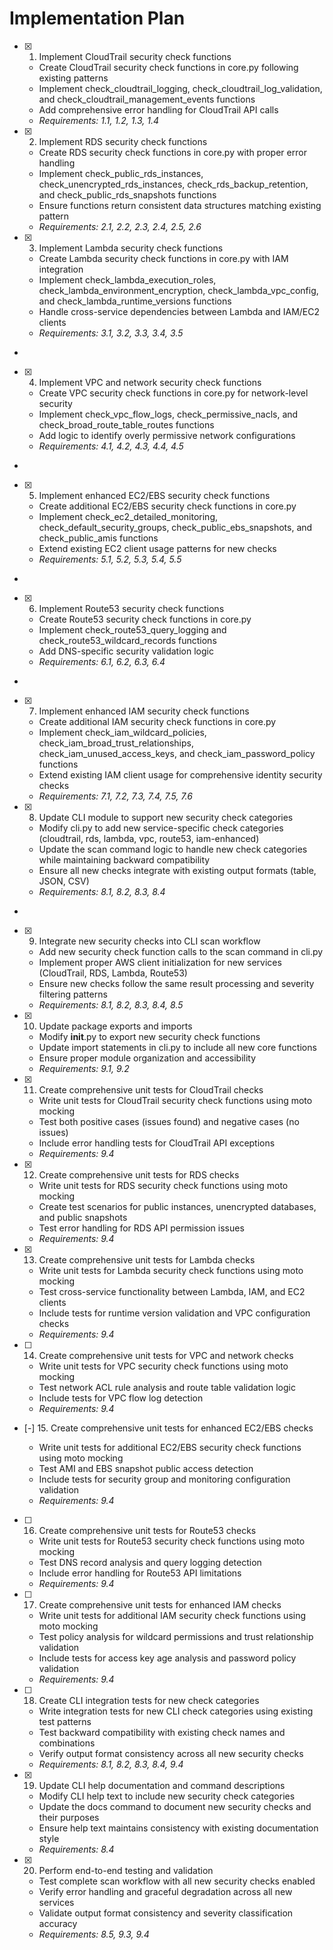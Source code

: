  # Implementation Plan

- [x] 1. Implement CloudTrail security check functions
  - Create CloudTrail security check functions in core.py following existing patterns
  - Implement check_cloudtrail_logging, check_cloudtrail_log_validation, and check_cloudtrail_management_events functions
  - Add comprehensive error handling for CloudTrail API calls
  - _Requirements: 1.1, 1.2, 1.3, 1.4_

- [x] 2. Implement RDS security check functions





  - Create RDS security check functions in core.py with proper error handling
  - Implement check_public_rds_instances, check_unencrypted_rds_instances, check_rds_backup_retention, and check_public_rds_snapshots functions
  - Ensure functions return consistent data structures matching existing pattern
  - _Requirements: 2.1, 2.2, 2.3, 2.4, 2.5, 2.6_

- [x] 3. Implement Lambda security check functions





  - Create Lambda security check functions in core.py with IAM integration
  - Implement check_lambda_execution_roles, check_lambda_environment_encryption, check_lambda_vpc_config, and check_lambda_runtime_versions functions
  - Handle cross-service dependencies between Lambda and IAM/EC2 clients
  - _Requirements: 3.1, 3.2, 3.3, 3.4, 3.5_
-

- [x] 4. Implement VPC and network security check functions




  - Create VPC security check functions in core.py for network-level security
  - Implement check_vpc_flow_logs, check_permissive_nacls, and check_broad_route_table_routes functions
  - Add logic to identify overly permissive network configurations
  - _Requirements: 4.1, 4.2, 4.3, 4.4, 4.5_
-

- [x] 5. Implement enhanced EC2/EBS security check functions




  - Create additional EC2/EBS security check functions in core.py
  - Implement check_ec2_detailed_monitoring, check_default_security_groups, check_public_ebs_snapshots, and check_public_amis functions
  - Extend existing EC2 client usage patterns for new checks
  - _Requirements: 5.1, 5.2, 5.3, 5.4, 5.5_
-

- [x] 6. Implement Route53 security check functions




  - Create Route53 security check functions in core.py
  - Implement check_route53_query_logging and check_route53_wildcard_records functions
  - Add DNS-specific security validation logic
  - _Requirements: 6.1, 6.2, 6.3, 6.4_
-

- [x] 7. Implement enhanced IAM security check functions




  - Create additional IAM security check functions in core.py
  - Implement check_iam_wildcard_policies, check_iam_broad_trust_relationships, check_iam_unused_access_keys, and check_iam_password_policy functions
  - Extend existing IAM client usage for comprehensive identity security checks
  - _Requirements: 7.1, 7.2, 7.3, 7.4, 7.5, 7.6_

- [x] 8. Update CLI module to support new security check categories





  - Modify cli.py to add new service-specific check categories (cloudtrail, rds, lambda, vpc, route53, iam-enhanced)
  - Update the scan command logic to handle new check categories while maintaining backward compatibility
  - Ensure all new checks integrate with existing output formats (table, JSON, CSV)
  - _Requirements: 8.1, 8.2, 8.3, 8.4_
-

- [x] 9. Integrate new security checks into CLI scan workflow



  - Add new security check function calls to the scan command in cli.py
  - Implement proper AWS client initialization for new services (CloudTrail, RDS, Lambda, Route53)
  - Ensure new checks follow the same result processing and severity filtering patterns
  - _Requirements: 8.1, 8.2, 8.3, 8.4, 8.5_

- [x] 10. Update package exports and imports


  - Modify __init__.py to export new security check functions
  - Update import statements in cli.py to include all new core functions
  - Ensure proper module organization and accessibility
  - _Requirements: 9.1, 9.2_

- [x] 11. Create comprehensive unit tests for CloudTrail checks

  - Write unit tests for CloudTrail security check functions using moto mocking
  - Test both positive cases (issues found) and negative cases (no issues)
  - Include error handling tests for CloudTrail API exceptions
  - _Requirements: 9.4_

- [x] 12. Create comprehensive unit tests for RDS checks

  - Write unit tests for RDS security check functions using moto mocking
  - Create test scenarios for public instances, unencrypted databases, and public snapshots
  - Test error handling for RDS API permission issues
  - _Requirements: 9.4_

- [x] 13. Create comprehensive unit tests for Lambda checks
  - Write unit tests for Lambda security check functions using moto mocking
  - Test cross-service functionality between Lambda, IAM, and EC2 clients
  - Include tests for runtime version validation and VPC configuration checks
  - _Requirements: 9.4_

- [ ] 14. Create comprehensive unit tests for VPC and network checks

  - Write unit tests for VPC security check functions using moto mocking
  - Test network ACL rule analysis and route table validation logic
  - Include tests for VPC flow log detection
  - _Requirements: 9.4_

  


- [-] 15. Create comprehensive unit tests for enhanced EC2/EBS checks



  - Write unit tests for additional EC2/EBS security check functions using moto mocking
  - Test AMI and EBS snapshot public access detection
  - Include tests for security group and monitoring configuration validation
  - _Requirements: 9.4_


- [ ] 16. Create comprehensive unit tests for Route53 checks

  - Write unit tests for Route53 security check functions using moto mocking
  - Test DNS record analysis and query logging detection
  - Include error handling for Route53 API limitations
  - _Requirements: 9.4_


- [ ] 17. Create comprehensive unit tests for enhanced IAM checks

  - Write unit tests for additional IAM security check functions using moto mocking
  - Test policy analysis for wildcard permissions and trust relationship validation
  - Include tests for access key age analysis and password policy validation
  - _Requirements: 9.4_


- [ ] 18. Create CLI integration tests for new check categories

  - Write integration tests for new CLI check categories using existing test patterns
  - Test backward compatibility with existing check names and combinations
  - Verify output format consistency across all new security checks
  - _Requirements: 8.1, 8.2, 8.3, 8.4, 9.4_

- [x] 19. Update CLI help documentation and command descriptions

  - Modify CLI help text to include new security check categories
  - Update the docs command to document new security checks and their purposes
  - Ensure help text maintains consistency with existing documentation style
  - _Requirements: 8.4_

- [x] 20. Perform end-to-end testing and validation







  - Test complete scan workflow with all new security checks enabled
  - Verify error handling and graceful degradation across all new services
  - Validate output format consistency and severity classification accuracy
  - _Requirements: 8.5, 9.3, 9.4_
